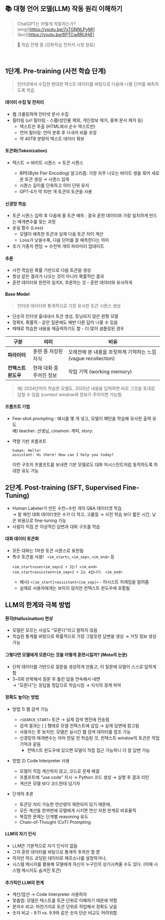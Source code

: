 ## 📚 대형 언어 모델(LLM) 작동 원리 이해하기

> ChatGPT는 어떻게 작동하는가? <br>
> (eng)[https://youtu.be/7xTGNNLPyMI] <br>
> (kor)[https://youtu.be/6PTCwRRUHjE] <br>

> 🔄 학습 진행 중 (강화학습 전까지 시청 완료)

<br>

## 1단계. Pre-training (사전 학습 단계)

> 인터넷에서 수집한 방대한 텍스트 데이터를 바탕으로 다음에 나올 단어를 예측하도록 학습

#### 데이터 수집 및 전처리

- 웹 크롤링하여 인터넷 문서 수집
- 필터링 (url 필터링 - 스팸/성인물 제외, 개인정보 제거, 중복 문서 제거 등)
  - 텍스트만 추출 (HTML에서 순수 텍스트만)
  - 언어 필터링: 언어 분류 후 다국어 비율 조정
  - 약 40TB 분량의 텍스트 데이터 확보

#### 토큰화(Tokenization)

- 텍스트 → 바이트 시퀀스 → 토큰 시퀀스

  - BPE(Byte Pair Encoding) 알고리즘: 가장 자주 나오는 바이트 쌍을 묶어 새로운 토큰 생성 → 시퀀스 압축<br>
  - 시퀀스 길이를 단축하고 의미 단위 유지
  - GPT-4가 약 10만 개 토큰의 토큰을 사용

#### 신경망 학습

- 토큰 시퀀스 입력 후 다음에 올 토큰 예측
  : 결국 훈련 데이터와 가장 일치하게 만드는 매개변수를 찾는 과정
- 손실 함수 (Loss)
  - 모델이 예측한 토큰과 실제 다음 토큰 차이 계산
  - Loss가 낮을수록, 다음 단어를 잘 예측한다는 의미 <br>
- 초기 가중치 랜덤 → 수천억 개의 파라미터 업데이트

#### 추론

- 사전 학습된 확률 기반으로 다음 토큰을 생성
- 항상 같은 결과가 나오는 것이 아니라 확률적인 결과
- 훈련 데이터와 완전히 일치X, 추론하는 것 - 훈련 데이터와 유사하게

#### Base Model

> 인터넷 데이터와 통계적으로 가장 유사한 토큰 시퀀스 생성

- 단순히 인터넷 흉내내서 토큰 생성, 튜닝되지 않은 원형 모델
- 정확X, 확률적 - 같은 질문에도 매번 다른 답이 나올 수 있음
- 때때로 학습한 내용을 재출력하기도 함 - 더 많이 샘플링된 경우<br>

| 구분                | 의미                     | 비유                                                           |
| ------------------- | ------------------------ | -------------------------------------------------------------- |
| **파라미터**        | 훈련 중 저장된 지식      | 오래전에 본 내용을 흐릿하게 기억하는 느낌 (vague recollection) |
| **컨텍스트 윈도우** | 현재 대화 중 주어진 정보 | 작업 기억 (working memory)                                     |

> 예) 2024년까지 학습한 모델도, 2025년 내용을 입력하면 바로 그것을 토대로 답할 수 있음 (context window에 정보가 주어지면 가능함.

#### 프롬프트 기법

- Few-shot prompting
  : 예시를 몇 개 넣고, 모델이 패턴을 학습해 유사한 출력 유도 <br>
  예) teacher: 선생님, cinamon: 계피, story:
- 역할 기반 프롬프트

  ```
  human: Hello!
  assistant: Hi there! How can I help you today?
  ```

  이런 구조의 프롬프트를 보내면 기본 모델로도 대화 어시스턴트처럼 동작하도록 최대한 유도 가능

## 2단계. Post-training (SFT, Supervised Fine-Tuning)

- Human Labeler가 만든 수천~수만 개의 Q&A 데이터셋 학습 <br>
  → 잘 짜인 대화 데이터셋은 수가 더 적고, 고품질 → 사전 학습 보다 짧은 시간, 낮은 비용으로 fine-tuning 가능
- 사람이 직접 쓴 이상적인 답변과 대화 구조를 학습

#### 대화 데이터 토큰화

- 모든 대화는 1차원 토큰 시퀀스로 표현됨
- 특수 토큰을 사용! ` <im_start>`, `<im_sep>`, `<im_end>` 등
  ```
  <im_start>user<im_sep>2 + 2는? <im_end>
  <im_start>assistant<im_sep>2 + 2는 4입니다. <im_end>
  ```
  - 예시) `<|im_start|>assistant<|im_sep|>` - 어시스트 차례임을 알려줌
  - 실제로 사용자에게는 보이지 않지만 컨텍스트 윈도우에 포함됨

## LLM의 한계와 극복 방법

#### 환각(Hallucination) 현상

- 모델은 모르는 사실도 “모른다”라고 말하지 않음
- 학습된 통계를 바탕으로 확률적으로 가장 그럴듯한 답변을 생성
  → 거짓 정보 생성 가능

#### 그렇다면 모델에게 모른다는 것을 어떻게 훈련시킬까? (Meta의 논문)

- 단락 데이터를 기반으로 질문을 생성하게 만들고, 이 질문에 모델이 스스로 답하게 함
- 3~5회 반복해서 질문 후 틀린 답을 연속해서 내면 <br>
  → “모른다”는 응답을 정답으로 학습시킴 → 지식의 경계 파악

#### 정확도 높이는 방법

- 방법 1) 웹 검색 기능

  - `<SEARCH_START>` 토큰 → 실제 검색 엔진에 전송됨
  - 검색 결과는 [ ] 형태로 모델 컨텍스트에 삽입 → 실제 답변에 참고됨
  - 사용자는 못 보지만, 모델은 실시간 웹 검색 데이터를 참조 가능
  - 신경망의 매개변수는 아마 한달 전 학습된 것, 컨텍스트 window의 토큰은 작업 기억과 같음
    - 컨텍스트 윈도우에 있으면 모델이 직접 접근 가능하니 더 잘 답변 가능

- 방법 2) Code Interpreter 사용

  - 모델이 직접 계산하지 않고, 코드로 문제 해결
  - 프롬프트에 “use code” 지시 → Python 코드 생성 → 실행 후 결과 리턴
  - 계산은 모델 보다 코드한테 넘기자

- 단계적 추론

  - 토큰당 처리 가능한 연산량이 제한되어 있기 때문에,
  - 모든 계산을 한꺼번에 모델에게 시키면 연산 자원 한계로 비효율적
  - 복잡한 문제는 단계별 reasoning 유도
  - Chain-of-Thought (CoT) Prompting

#### LLM의 자기 인식

- LLM은 기본적으로 자기 인식이 없음
- 그저 훈련 데이터를 바탕으로 통계적 추측만 할 뿐
- 하지만 하드 코딩된 데이터로 페르소나를 설정하거나,
- 시스템 메시지를 활용해 모델에게 자신이 누구인지 상기시켜줄 수도 있다. (이때 시스템 메시지도 숨겨진 토큰)

#### 추가적인 LLM의 한계

- 계산/암산 → Code Interpreter 사용하자
- 맞춤법: 모델은 텍스트를 토큰 단위로 이해하기 때문에 약함
- 문자수 비교: 마찬가지로 토큰 단위로 작업해서 정확도 낮음
- 숫자 비교 - 9.11 vs. 9.9와 같은 숫자 단순 비교도 어려워함.

